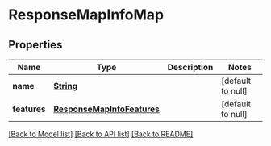 # ResponseMapInfoMap
## Properties

Name | Type | Description | Notes
------------ | ------------- | ------------- | -------------
**name** | [**String**](string.md) |  | [default to null]
**features** | [**ResponseMapInfoFeatures**](ResponseMapInfoFeatures.md) |  | [default to null]

[[Back to Model list]](../README.md#documentation-for-models) [[Back to API list]](../README.md#documentation-for-api-endpoints) [[Back to README]](../README.md)


